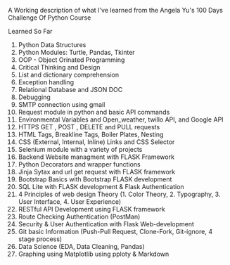 A Working description of what I've learned from the Angela Yu's 100 Days Challenge Of Python Course

Learned So Far 
1. Python Data Structures
2. Python Modules: Turtle, Pandas, Tkinter
3. OOP - Object Orinated Programming
4. Critical Thinking and Design
5. List and dictionary comprehension
6. Exception handling
7. Relational Database and JSON DOC
8. Debugging
9. SMTP connection using gmail
10. Request module in python and basic API commands
11. Environmental Variables and Open_weather, twillo API, and Google API
12. HTTPS GET , POST , DELETE and PULL requests
13. HTML Tags, Breakline Tags, Boiler Plates, Nesting
14. CSS (External, Internal, Inline) Links and CSS Selector
15. Selenium module with a variety of projects 
16. Backend Website managment with FLASK Framework
17. Python Decorators and wrapper functions
18. Jinja Sytax and url get request with FLASK framework 
19. Bootstrap Basics with Bootstrap FLASK development
20. SQL Lite with FLASK development &  Flask Authentication
21. 4 Principles of web design Theory (1. Color Theory, 2. Typography, 3. User Interface, 4. User Experience)
22. RESTful API Development using FLASK framework
23. Route Checking Authentication (PostMan)
24. Security & User Authentication with Flask Web-development
25. Git basic Information (Push-Pull Request, Clone-Fork, Git-ignore, 4 stage process)
26. Data Science (EDA, Data Cleaning, Pandas)
27. Graphing using Matplotlib using pploty & Markdown 
